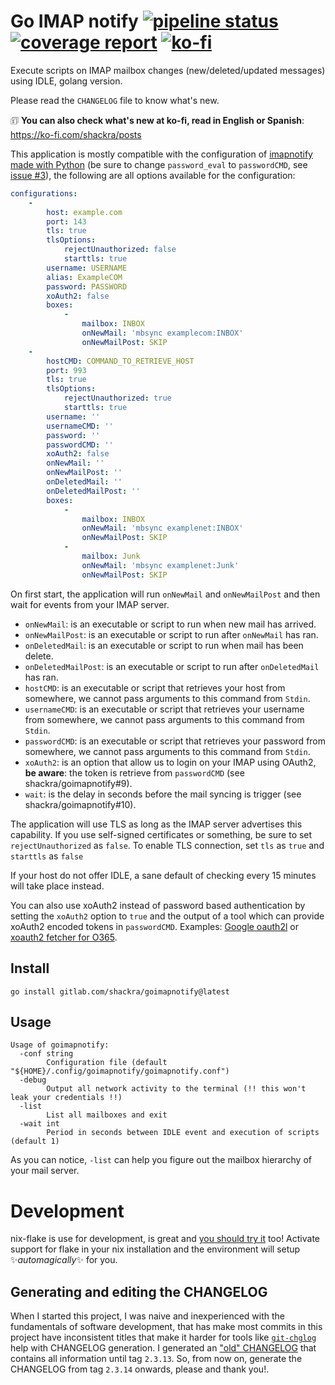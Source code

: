 # Go IMAP notify [![pipeline status](https://gitlab.com/shackra/goimapnotify/badges/2.3.x/pipeline.svg)](https://gitlab.com/shackra/goimapnotify/commits/2.3.x) [![coverage report](https://gitlab.com/shackra/goimapnotify/badges/2.3.x/coverage.svg)](https://gitlab.com/shackra/goimapnotify/commits/2.3.x) [![ko-fi](https://ko-fi.com/img/githubbutton_sm.svg)](https://ko-fi.com/K3K1XEZCQ)

Execute scripts on IMAP mailbox changes (new/deleted/updated messages) using IDLE, golang version.

Please read the `CHANGELOG` file to know what's new.

🗊 **You can also check what's new at ko-fi, read in English or Spanish**: https://ko-fi.com/shackra/posts

This application is mostly compatible with the configuration of [imapnotify made with Python](https://github.com/a-sk/python-imapnotify) (be sure to change `password_eval` to `passwordCMD`, see [issue #3](https://gitlab.com/shackra/goimapnotify/issues/3)), the following are all options available for the configuration:

```yaml
configurations:
    -
        host: example.com
        port: 143
        tls: true
        tlsOptions:
            rejectUnauthorized: false
            starttls: true
        username: USERNAME
        alias: ExampleCOM
        password: PASSWORD
        xoAuth2: false
        boxes:
            -
                mailbox: INBOX
                onNewMail: 'mbsync examplecom:INBOX'
                onNewMailPost: SKIP
    -
        hostCMD: COMMAND_TO_RETRIEVE_HOST
        port: 993
        tls: true
        tlsOptions:
            rejectUnauthorized: true
            starttls: true
        username: ''
        usernameCMD: ''
        password: ''
        passwordCMD: ''
        xoAuth2: false
        onNewMail: ''
        onNewMailPost: ''
        onDeletedMail: ''
        onDeletedMailPost: ''
        boxes:
            -
                mailbox: INBOX
                onNewMail: 'mbsync examplenet:INBOX'
                onNewMailPost: SKIP
            -
                mailbox: Junk
                onNewMail: 'mbsync examplenet:Junk'
                onNewMailPost: SKIP
```

On first start, the application will run `onNewMail` and `onNewMailPost` and then wait for events from your IMAP server.

- `onNewMail`: is an executable or script to run when new mail has arrived.
- `onNewMailPost`: is an executable or script to run after `onNewMail` has ran.
- `onDeletedMail`: is an executable or script to run when mail has been delete.
- `onDeletedMailPost`: is an executable or script to run after `onDeletedMail` has ran.
- `hostCMD`: is an executable or script that retrieves your host from somewhere, we cannot pass arguments to this command from `Stdin`.
- `usernameCMD`: is an executable or script that retrieves your username from somewhere, we cannot pass arguments to this command from `Stdin`.
- `passwordCMD`: is an executable or script that retrieves your password from somewhere, we cannot pass arguments to this command from `Stdin`.
- `xoAuth2`: is an option that allow us to login on your IMAP using OAuth2, **be aware**: the token is retrieve from `passwordCMD` (see shackra/goimapnotify#9).
- `wait`: is the delay in seconds before the mail syncing is trigger (see shackra/goimapnotify#10).

The application will use TLS as long as the IMAP server advertises this capability. If you use self-signed certificates or something, be sure to set `rejectUnauthorized` as `false`.
To enable TLS connection, set `tls` as `true` and `starttls` as `false`

If your host do not offer IDLE, a sane default of checking every 15 minutes will take place instead.

You can also use xoAuth2 instead of password based authentication by setting the `xoAuth2` option to `true` and the output of a tool which can provide xoAuth2 encoded tokens in `passwordCMD`. Examples: [Google oauth2l](https://github.com/google/oauth2l) or [xoauth2 fetcher for O365](https://github.com/harishkrupo/oauth2ms).

## Install

    go install gitlab.com/shackra/goimapnotify@latest

## Usage

    Usage of goimapnotify:
      -conf string
            Configuration file (default "${HOME}/.config/goimapnotify/goimapnotify.conf")
      -debug
            Output all network activity to the terminal (!! this won't leak your credentials !!)
      -list
            List all mailboxes and exit
      -wait int
            Period in seconds between IDLE event and execution of scripts (default 1)

As you can notice, `-list` can help you figure out the mailbox hierarchy of your mail server.

# Development
nix-flake is use for development, is great and [you should try it](https://github.com/DeterminateSystems/nix-installer?tab=readme-ov-file#the-determinate-nix-installer) too! Activate support for flake in your nix installation and the environment will setup ✨*automagically*✨ for you.

## Generating and editing the CHANGELOG
When I started this project, I was naive and inexperienced with the fundamentals of software development, that has make most commits in this project have inconsistent titles that make it harder for tools like [`git-chglog`](https://github.com/git-chglog/git-chglog) help with CHANGELOG generation. I generated an ["old" CHANGELOG](./CHANGELOG_old.md) that contains all information until tag `2.3.13`. So, from now on, generate the CHANGELOG from tag `2.3.14` onwards, please and thank you!.
